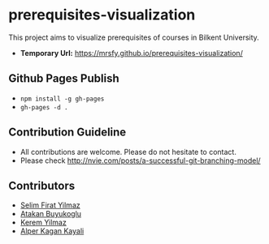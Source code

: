 # prerequisites-visualization
This project aims to visualize prerequisites of courses in Bilkent University.

* __Temporary Url:__ https://mrsfy.github.io/prerequisites-visualization/

## Github Pages Publish
* `npm install -g gh-pages`
* `gh-pages -d .`

## Contribution Guideline
* All contributions are welcome. Please do not hesitate to contact.
* Please check http://nvie.com/posts/a-successful-git-branching-model/

## Contributors
* [Selim Firat Yilmaz](https://github.com/mrsfy)
* [Atakan Buyukoglu](https://github.com/atakanbuyukoglu)
* [Kerem Yilmaz](https://github.com/mrkeremyilmaz)
* [Alper Kagan Kayali](https://github.com/alperkagankayali)
